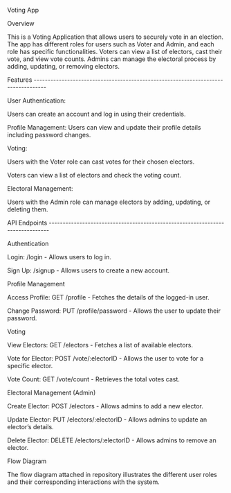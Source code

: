 Voting App


Overview


This is a Voting Application that allows users to securely vote in an election. The app has different roles for users such as Voter and Admin, and each role has specific functionalities. Voters can view a list of electors, cast their vote, and view vote counts. Admins can manage the electoral process by adding, updating, or removing electors.

Features ----------------------------------------------------------------------------------


User Authentication:

Users can create an account and log in using their credentials.

Profile Management: Users can view and update their profile details including password changes.


Voting:

 Users with the Voter role can cast votes for their chosen electors.

 Voters can view a list of electors and check the voting count.
 

Electoral Management:

 Users with the Admin role can manage electors by adding, updating, or deleting them.
 

API Endpoints ------------------------------------------------------------------------------


Authentication

 Login: /login - Allows users to log in.
 
 Sign Up: /signup - Allows users to create a new account.
 

Profile Management
   
 Access Profile: GET /profile - Fetches the details of the logged-in user.
 
 Change Password: PUT /profile/password - Allows the user to update their password.
 

Voting

 View Electors: GET /electors - Fetches a list of available electors.
 
 Vote for Elector: POST /vote/:electorID - Allows the user to vote for a specific elector.
 
 Vote Count: GET /vote/count - Retrieves the total votes cast.
 

Electoral Management (Admin)

 Create Elector: POST /electors - Allows admins to add a new elector.
 
 Update Elector: PUT /electors/:electorID - Allows admins to update an elector’s details.
 
 Delete Elector: DELETE /electors/:electorID - Allows admins to remove an elector.
 

Flow Diagram


The flow diagram attached in repository illustrates the different user roles and their corresponding interactions with the system.
